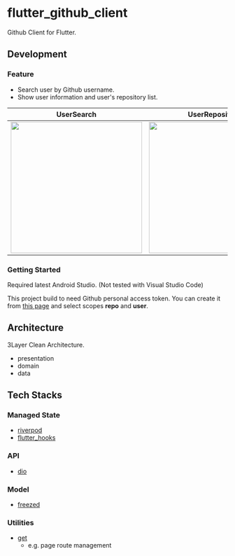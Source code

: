 # flutter_github_client

Github Client for Flutter.

## Development
### Feature
- Search user by Github username.
- Show user information and user's repository list.

|UserSearch|UserRepository|
|---|---|
|<img src="https://user-images.githubusercontent.com/19250035/166251806-e2fb4647-e6f3-4385-9d16-4767cf4d0c2a.png" width=300>|<img src="https://user-images.githubusercontent.com/19250035/166251823-a4e7ce43-f16d-4a3f-8eb2-4a2e2c9af0e0.png" width=300>|

### Getting Started
Required latest Android Studio. (Not tested with Visual Studio Code)

This project build to need Github personal access token.
You can create it from [this page](https://github.com/settings/tokens) and select scopes **repo** and **user**.

## Architecture
3Layer Clean Architecture.
- presentation
- domain
- data

## Tech Stacks
### Managed State
- [riverpod](https://pub.dev/packages/riverpod)
- [flutter_hooks](https://pub.dev/packages/flutter_hooks)

### API
- [dio](https://pub.dev/packages/dio)

### Model
- [freezed](https://pub.dev/packages/freezed)

### Utilities
- [get](https://pub.dev/packages/get)
  - e.g. page route management
